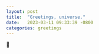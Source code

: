 ```yaml
---
layout: post
title:  "Greetings, universe."
date:   2023-03-11 09:33:39 -0800
categories: greetings 
---
```


👋